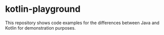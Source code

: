 # kotlin-playground
This repository shows code examples for the differences between Java and Kotlin for demonstration purposes.
